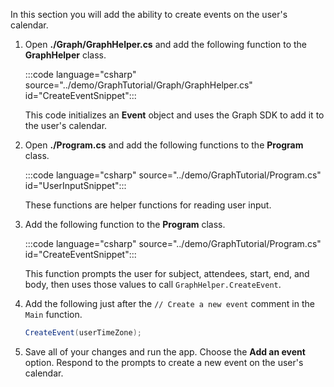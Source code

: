 <!-- markdownlint-disable MD002 MD041 -->

In this section you will add the ability to create events on the user's calendar.

1. Open **./Graph/GraphHelper.cs** and add the following function to the **GraphHelper** class.

    :::code language="csharp" source="../demo/GraphTutorial/Graph/GraphHelper.cs" id="CreateEventSnippet":::

    This code initializes an **Event** object and uses the Graph SDK to add it to the user's calendar.

1. Open **./Program.cs** and add the following functions to the **Program** class.

    :::code language="csharp" source="../demo/GraphTutorial/Program.cs" id="UserInputSnippet":::

    These functions are helper functions for reading user input.

1. Add the following function to the **Program** class.

    :::code language="csharp" source="../demo/GraphTutorial/Program.cs" id="CreateEventSnippet":::

    This function prompts the user for subject, attendees, start, end, and body, then uses those values to call `GraphHelper.CreateEvent`.

1. Add the following just after the `// Create a new event` comment in the `Main` function.

    ```csharp
    CreateEvent(userTimeZone);
    ```

1. Save all of your changes and run the app. Choose the **Add an event** option. Respond to the prompts to create a new event on the user's calendar.
